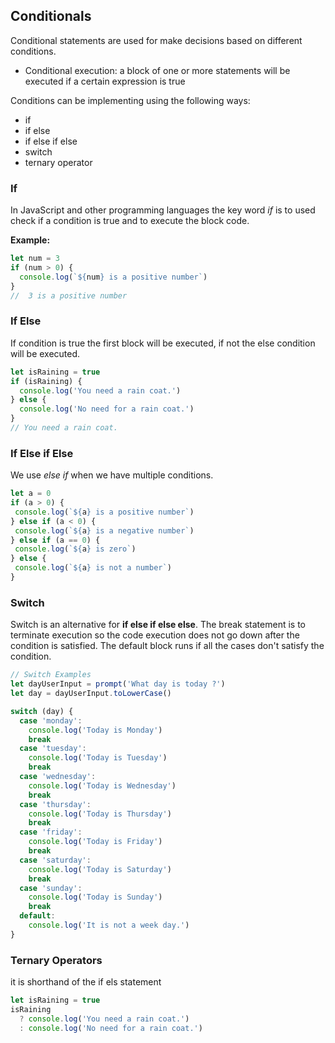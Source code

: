 ## Conditionals

Conditional statements are used for  make decisions based on different conditions.

- Conditional execution: a block of one or more statements will be executed if a certain expression is true

Conditions can be implementing using the following ways:

- if
- if else
- if else if else
- switch
- ternary operator


### If
In JavaScript and other programming languages the key word _if_ is to used check if a condition is true and to execute the block code.

**Example:**

```js
let num = 3
if (num > 0) {
  console.log(`${num} is a positive number`)
}
//  3 is a positive number
```

### If Else
If condition is true the first block will be executed, if not the else condition will be executed.

```js
let isRaining = true
if (isRaining) {
  console.log('You need a rain coat.')
} else {
  console.log('No need for a rain coat.')
}
// You need a rain coat.
```

### If  Else if Else
 We use *else if* when we have multiple conditions.

 ```js
let a = 0
if (a > 0) {
  console.log(`${a} is a positive number`)
} else if (a < 0) {
  console.log(`${a} is a negative number`)
} else if (a == 0) {
  console.log(`${a} is zero`)
} else {
  console.log(`${a} is not a number`)
}
```

### Switch
Switch  is an alternative for **if else if else else**.
The break statement is to terminate execution so the code execution  does not go down after the condition is satisfied.  The default block runs if all the cases don't satisfy the condition.

```js
// Switch Examples
let dayUserInput = prompt('What day is today ?')
let day = dayUserInput.toLowerCase()

switch (day) {
  case 'monday':
    console.log('Today is Monday')
    break
  case 'tuesday':
    console.log('Today is Tuesday')
    break
  case 'wednesday':
    console.log('Today is Wednesday')
    break
  case 'thursday':
    console.log('Today is Thursday')
    break
  case 'friday':
    console.log('Today is Friday')
    break
  case 'saturday':
    console.log('Today is Saturday')
    break
  case 'sunday':
    console.log('Today is Sunday')
    break
  default:
    console.log('It is not a week day.')
}

```

### Ternary Operators
it is shorthand of the if els statement

```js
let isRaining = true
isRaining
  ? console.log('You need a rain coat.')
  : console.log('No need for a rain coat.')
```